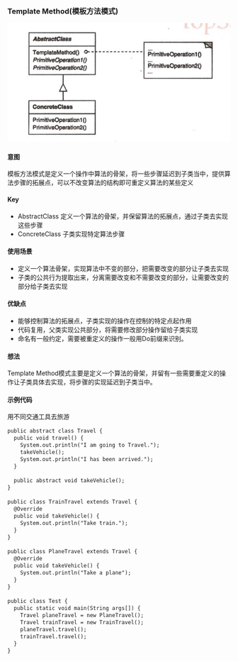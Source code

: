 ### Template Method(模板方法模式)

![image](https://github.com/chenhh23/Design-Patterns/blob/master/design-picture/template-method.png)

#### 意图

模板方法模式是定义一个操作中算法的骨架，将一些步骤延迟到子类当中，提供算法步骤的拓展点，可以不改变算法的结构即可重定义算法的某些定义

#### Key
- AbstractClass 定义一个算法的骨架，并保留算法的拓展点，通过子类去实现这些步骤
- ConcreteClass 子类实现特定算法步骤

#### 使用场景
- 定义一个算法骨架，实现算法中不变的部分，把需要改变的部分让子类去实现
- 子类的公共行为提取出来，分离需要改变和不需要改变的部分，让需要改变的部分给子类去实现

#### 优缺点
- 能够控制算法的拓展点，子类实现的操作在控制的特定点起作用
- 代码复用，父类实现公共部分，将需要修改部分操作留给子类实现
- 命名有一般约定，需要被重定义的操作一般用Do前缀来识别。

#### 想法
Template Method模式主要是定义一个算法的骨架，并留有一些需要重定义的操作让子类具体去实现，将步骤的实现延迟到子类当中。

#### 示例代码
用不同交通工具去旅游
```
public abstract class Travel {
  public void travel() {
    System.out.println("I am going to Travel.");
    takeVehicle();
    System.out.println("I has been arrived.");
  }

  public abstract void takeVehicle();
}

public class TrainTravel extends Travel {
  @Override
  public void takeVehicle() {
    System.out.println("Take train.");
  }
}

public class PlaneTravel extends Travel {
  @Override
  public void takeVehicle() {
    System.out.println("Take a plane");
  }
}

public class Test {
  public static void main(String args[]) {
    Travel planeTravel = new PlaneTravel();
    Travel trainTravel = new TrainTravel();
    planeTravel.travel();
    trainTravel.travel();
  }
}

```


